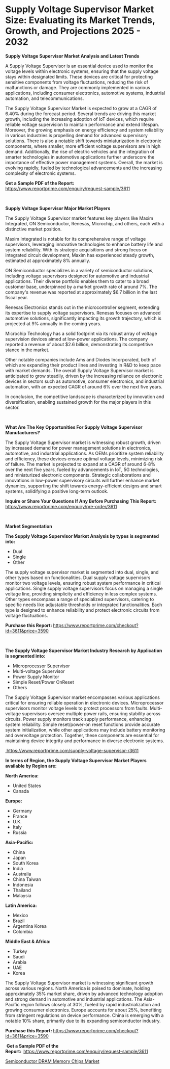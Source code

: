 <p><h1>Supply Voltage Supervisor Market Size: Evaluating its Market Trends, Growth, and Projections 2025 - 2032</h1></p><p><strong>Supply Voltage Supervisor Market Analysis and Latest Trends</strong></p>
<p><p>A Supply Voltage Supervisor is an essential device used to monitor the voltage levels within electronic systems, ensuring that the supply voltage stays within designated limits. These devices are critical for protecting sensitive components from voltage fluctuations, reducing the risk of malfunctions or damage. They are commonly implemented in various applications, including consumer electronics, automotive systems, industrial automation, and telecommunications.</p><p>The Supply Voltage Supervisor Market is expected to grow at a CAGR of 6.40% during the forecast period. Several trends are driving this market growth, including the increasing adoption of IoT devices, which require reliable voltage supervision to maintain performance and extend lifespan. Moreover, the growing emphasis on energy efficiency and system reliability in various industries is propelling demand for advanced supervisory solutions. There is also a notable shift towards miniaturization in electronic components, where smaller, more efficient voltage supervisors are in high demand. Additionally, the rise of electric vehicles and the integration of smarter technologies in automotive applications further underscore the importance of effective power management systems. Overall, the market is evolving rapidly, fueled by technological advancements and the increasing complexity of electronic systems.</p></p>
<p><strong>Get a Sample PDF of the Report:&nbsp;</strong> <a href="https://www.reportprime.com/enquiry/request-sample/3611?utm_campaign=3581&utm_medium=2&utm_source=Github&utm_content=ia&utm_term=18032025&utm_id=supply-voltage-supervisor">https://www.reportprime.com/enquiry/request-sample/3611</a></p>
<p>&nbsp;</p>
<p><strong>Supply Voltage Supervisor Major Market Players</strong></p>
<p><p>The Supply Voltage Supervisor market features key players like Maxim Integrated, ON Semiconductor, Renesas, Microchip, and others, each with a distinctive market position. </p><p>Maxim Integrated is notable for its comprehensive range of voltage supervisors, leveraging innovative technologies to enhance battery life and system reliability. With its strategic acquisitions and strong focus on integrated circuit development, Maxim has experienced steady growth, estimated at approximately 8% annually. </p><p>ON Semiconductor specializes in a variety of semiconductor solutions, including voltage supervisors designed for automotive and industrial applications. Their diverse portfolio enables them to cater to a broad customer base, underpinned by a market growth rate of around 7%. The company's revenue was reported at approximately $6.7 billion in the last fiscal year.</p><p>Renesas Electronics stands out in the microcontroller segment, extending its expertise to supply voltage supervisors. Renesas focuses on advanced automotive solutions, significantly impacting its growth trajectory, which is projected at 9% annually in the coming years. </p><p>Microchip Technology has a solid footprint via its robust array of voltage supervision devices aimed at low-power applications. The company reported a revenue of about $2.6 billion, demonstrating its competitive stance in the market.</p><p>Other notable companies include Ams and Diodes Incorporated, both of which are expanding their product lines and investing in R&D to keep pace with market demands. The overall Supply Voltage Supervisor market is anticipated to grow steadily, driven by the increasing reliance on electronic devices in sectors such as automotive, consumer electronics, and industrial automation, with an expected CAGR of around 6% over the next five years. </p><p>In conclusion, the competitive landscape is characterized by innovation and diversification, enabling sustained growth for the major players in this sector.</p></p>
<p>&nbsp;</p>
<p><strong>What Are The Key Opportunities For Supply Voltage Supervisor Manufacturers?</strong></p>
<p><p>The Supply Voltage Supervisor market is witnessing robust growth, driven by increased demand for power management solutions in electronics, automotive, and industrial applications. As OEMs prioritize system reliability and efficiency, these devices ensure optimal voltage levels, minimizing risk of failure. The market is projected to expand at a CAGR of around 6-8% over the next five years, fueled by advancements in IoT, 5G technologies, and miniaturized electronic components. Strategic collaborations and innovations in low-power supervisory circuits will further enhance market dynamics, supporting the shift towards energy-efficient designs and smart systems, solidifying a positive long-term outlook.</p></p>
<p><strong>Inquire or Share Your Questions If Any Before Purchasing This Report:</strong> <a href="https://www.reportprime.com/enquiry/pre-order/3611?utm_campaign=3581&utm_medium=2&utm_source=Github&utm_content=ia&utm_term=18032025&utm_id=supply-voltage-supervisor">https://www.reportprime.com/enquiry/pre-order/3611</a></p>
<p>&nbsp;</p>
<p><strong>Market Segmentation</strong></p>
<p><strong>The Supply Voltage Supervisor Market Analysis by types is segmented into:</strong></p>
<p><ul><li>Dual</li><li>Single</li><li>Other</li></ul></p>
<p><p>The supply voltage supervisor market is segmented into dual, single, and other types based on functionalities. Dual supply voltage supervisors monitor two voltage levels, ensuring robust system performance in critical applications. Single supply voltage supervisors focus on managing a single voltage line, providing simplicity and efficiency in less complex systems. Other types encompass a range of specialized supervisors, catering to specific needs like adjustable thresholds or integrated functionalities. Each type is designed to enhance reliability and protect electronic circuits from voltage fluctuations.</p></p>
<p><strong>Purchase this Report:&nbsp;</strong><a href="https://www.reportprime.com/checkout?id=3611&price=3590&utm_campaign=3581&utm_medium=2&utm_source=Github&utm_content=ia&utm_term=18032025&utm_id=supply-voltage-supervisor">https://www.reportprime.com/checkout?id=3611&price=3590</a></p>
<p>&nbsp;</p>
<p><strong>The Supply Voltage Supervisor Market Industry Research by Application is segmented into:</strong></p>
<p><ul><li>Microprocessor Supervisor</li><li>Multi-voltage Supervisor</li><li>Power Supply Monitor</li><li>Simple Reset/Power OnReset</li><li>Others</li></ul></p>
<p><p>The Supply Voltage Supervisor market encompasses various applications critical for ensuring reliable operation in electronic devices. Microprocessor supervisors monitor voltage levels to protect processors from faults. Multi-voltage supervisors oversee multiple power rails, ensuring stability across circuits. Power supply monitors track supply performance, enhancing system reliability. Simple reset/power-on reset functions provide accurate system initialization, while other applications may include battery monitoring and overvoltage protection. Together, these components are essential for maintaining device integrity and performance in diverse electronic systems.</p></p>
<p><a href="https://www.reportprime.com/supply-voltage-supervisor-r3611?utm_campaign=3581&utm_medium=2&utm_source=Github&utm_content=ia&utm_term=18032025&utm_id=supply-voltage-supervisor">&nbsp;https://www.reportprime.com/supply-voltage-supervisor-r3611</a></p>
<p><strong>In terms of Region, the Supply Voltage Supervisor Market Players available by Region are:</strong></p>
<p>
    <p> <strong> North America: </strong>
        <ul>
            <li>United States</li>
            <li>Canada</li>
        </ul>
        </p> 
    <p> <strong> Europe: </strong>
        <ul>
            <li>Germany</li>
            <li>France</li>
            <li>U.K.</li>
            <li>Italy</li>
            <li>Russia</li>
        </ul>
        </p> 
    <p> <strong> Asia-Pacific: </strong>
        <ul>
            <li>China</li>
            <li>Japan</li>
            <li>South Korea</li>
            <li>India</li>
            <li>Australia</li>
            <li>China Taiwan</li>
            <li>Indonesia</li>
            <li>Thailand</li>
            <li>Malaysia</li>
        </ul>
        </p> 
    <p> <strong> Latin America: </strong>
        <ul>
            <li>Mexico</li>
            <li>Brazil</li>
            <li>Argentina Korea</li>
            <li>Colombia</li>
        </ul>
        </p> 
    <p> <strong> Middle East & Africa: </strong>
        <ul>
            <li>Turkey</li>
            <li>Saudi</li>
            <li>Arabia</li>
            <li>UAE</li>
            <li>Korea</li>
        </ul>
    </p>
    </p>
<p><p>The Supply Voltage Supervisor market is witnessing significant growth across various regions. North America is poised to dominate, holding approximately 35% market share, driven by advanced technology adoption and strong demand in automotive and industrial applications. The Asia-Pacific region follows closely at 30%, fueled by rapid industrialization and growing consumer electronics. Europe accounts for about 25%, benefiting from stringent regulations on device performance. China is emerging with a notable 10% share, primarily due to its expanding semiconductor industry.</p></p>
<p><strong>Purchase this Report: </strong><a href="https://www.reportprime.com/checkout?id=3611&price=3590&utm_campaign=3581&utm_medium=2&utm_source=Github&utm_content=ia&utm_term=18032025&utm_id=supply-voltage-supervisor">https://www.reportprime.com/checkout?id=3611&price=3590</a></p>
<p>&nbsp;<strong>Get a Sample PDF of the Report:&nbsp;&nbsp;</strong><a href="https://www.reportprime.com/enquiry/request-sample/3611?utm_campaign=3581&utm_medium=2&utm_source=Github&utm_content=ia&utm_term=18032025&utm_id=supply-voltage-supervisor">https://www.reportprime.com/enquiry/request-sample/3611</a></p>
<p><strong></strong></p>
<p><p><a href="https://github.com/gackesaizaze/Market-Research-Report-List-1/blob/main/semiconductor-dram-memory-chips-market.md?utm_campaign=3581&utm_medium=2&utm_source=Github&utm_content=ia&utm_term=18032025&utm_id=supply-voltage-supervisor">Semiconductor DRAM Memory Chips Market</a></p></p>